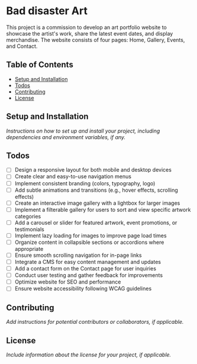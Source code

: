 # Bad disaster Art

This project is a commission to develop an art portfolio website to showcase the artist's work, share the latest event dates, and display merchandise. The website consists of four pages: Home, Gallery, Events, and Contact.

## Table of Contents

- [Setup and Installation](#setup-and-installation)
- [Todos](#todos)
- [Contributing](#contributing)
- [License](#license)

## Setup and Installation

_Instructions on how to set up and install your project, including dependencies and environment variables, if any._

## Todos

- [ ] Design a responsive layout for both mobile and desktop devices
- [ ] Create clear and easy-to-use navigation menus
- [ ] Implement consistent branding (colors, typography, logo)
- [ ] Add subtle animations and transitions (e.g., hover effects, scrolling effects)
- [ ] Create an interactive image gallery with a lightbox for larger images
- [ ] Implement a filterable gallery for users to sort and view specific artwork categories
- [ ] Add a carousel or slider for featured artwork, event promotions, or testimonials
- [ ] Implement lazy loading for images to improve page load times
- [ ] Organize content in collapsible sections or accordions where appropriate
- [ ] Ensure smooth scrolling navigation for in-page links
- [ ] Integrate a CMS for easy content management and updates
- [ ] Add a contact form on the Contact page for user inquiries
- [ ] Conduct user testing and gather feedback for improvements
- [ ] Optimize website for SEO and performance
- [ ] Ensure website accessibility following WCAG guidelines

## Contributing

_Add instructions for potential contributors or collaborators, if applicable._

## License

_Include information about the license for your project, if applicable._
